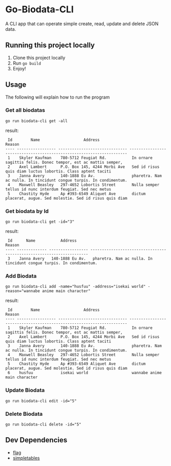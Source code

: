 # Go-Biodata-CLI

A CLI app that can operate simple create, read, update and delete JSON data.

## Running this project locally

1. Clone this project locally
2. Run `go build`
3. Enjoy!

## Usage

The following will explain how to run the program

### Get all biodatas

```
go run biodata-cli get -all
```

result:

```
 Id        Name                   Address                                            Reason
---- ----------------- ------------------------------ ---------------------------------------------------------------------
 1    Skyler Kaufman    780-5712 Feugiat Rd.           In ornare sagittis felis. Donec tempor, est ac mattis semper,
 2    Axel Lambert      P.O. Box 145, 4244 Morbi Ave   Sed id risus quis diam luctus lobortis. Class aptent taciti
 3    Janna Avery       140-1888 Eu Av.                pharetra. Nam ac nulla. In tincidunt congue turpis. In condimentum.
 4    Maxwell Beasley   297-4652 Lobortis Street       Nulla semper tellus id nunc interdum feugiat. Sed nec metus
 5    Chastity Hyde     Ap #393-6549 Aliquet Ave       dictum placerat, augue. Sed molestie. Sed id risus quis diam
```

### Get biodata by Id

```
go run biodata-cli get -id="3"
```

result:

```
 Id      Name           Address                                     Reason
---- ------------- ----------------- ---------------------------------------------------------------------
 3    Janna Avery   140-1888 Eu Av.   pharetra. Nam ac nulla. In tincidunt congue turpis. In condimentum.
```

### Add Biodata

```
go run biodata-cli add -name="husfuu" -address="isekai world" -reason="wannabe anime main character"
```

result:

```
 Id        Name                   Address                                            Reason
---- ----------------- ------------------------------ ---------------------------------------------------------------------
 1    Skyler Kaufman    780-5712 Feugiat Rd.           In ornare sagittis felis. Donec tempor, est ac mattis semper,
 2    Axel Lambert      P.O. Box 145, 4244 Morbi Ave   Sed id risus quis diam luctus lobortis. Class aptent taciti
 3    Janna Avery       140-1888 Eu Av.                pharetra. Nam ac nulla. In tincidunt congue turpis. In condimentum.
 4    Maxwell Beasley   297-4652 Lobortis Street       Nulla semper tellus id nunc interdum feugiat. Sed nec metus
 5    Chastity Hyde     Ap #393-6549 Aliquet Ave       dictum placerat, augue. Sed molestie. Sed id risus quis diam
 6    husfuu            isekai world                   wannabe anime main character

```

### Update Biodata

```
go run biodata-cli edit -id="5"
```

### Delete Biodata

```
go run biodata-cli delete -id="5"
```

## Dev Dependencies

- [flag](https://pkg.go.dev/flag#hdr-Usage)
- [simpletables](https://github.com/alexeyco/simpletable)
